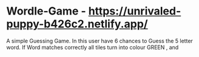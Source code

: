 # Wordle-Game - https://unrivaled-puppy-b426c2.netlify.app/
A simple Guessing Game. 
 In this user have 6 chances to Guess the 5 letter word.
 If Word matches correctly all tiles turn into colour GREEN , and
 
